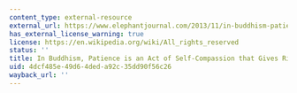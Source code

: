 ```yaml
---
content_type: external-resource
external_url: https://www.elephantjournal.com/2013/11/in-buddhism-patience-is-an-act-of-self-compassion-that-gives-rise-to-equanimity-toni-bernhard/
has_external_license_warning: true
license: https://en.wikipedia.org/wiki/All_rights_reserved
status: ''
title: In Buddhism, Patience is an Act of Self-Compassion that Gives Rise to Equanimity
uid: 4dcf485e-49d6-4ded-a92c-35dd90f56c26
wayback_url: ''
---
```

